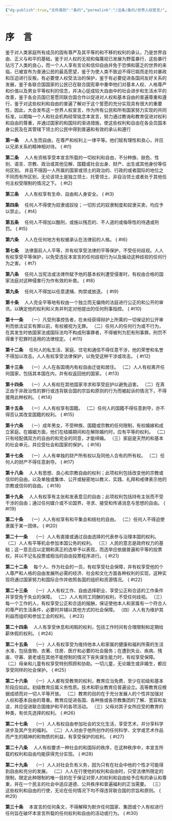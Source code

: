 ```yaml
---
{"dg-publish":true,"文件类别":"条约","permalink":"/法条/条约/世界人权宣言/","dgPassFrontmatter":true,"created":"2024-11-09T10:05:01.331+08:00","updated":"2024-11-09T20:18:18.883+08:00"}
---
```


# 序　言
鉴于对人类家庭所有成员的固有尊严及其平等的和不移的权利的承认，乃是世界自由、正义与和平的基础，鉴于对人权的无视和侮蔑视已发展为野蛮暴行，这些暴行玷污了人类的良心，而一个人人享有言论和信仰自由并免于恐惧和匮乏的世界的来临，已被宣布为普通公民的最高愿望，鉴于为使人类不致迫不得已铤而走险对暴政和压迫进行反叛，有必要使人权受法治的保护，鉴于有必要促进各国间友好关系的发展，鉴于各联合国国家的公民已在联合国宪章中重申他们对基本人权、人格尊严和价值以及男女平等权利的信念，并决心促成较大自由中的社会进步和生活水平的改善，鉴于各会员国已誓愿同联合国合作以促进对人权和基本自由的普遍尊重和遵行，鉴于对这些权利和自由的普遍了解对于这个誓愿的充分实现具有很大的重要性，因此，大会发布这一世界人权宣言，作为所有公民和所有国家努力实现的共同标准，以期每一个人和社会机构经常铭念本宣言，努力通过教诲和教育促进对权利和自由的尊重，并通过国家的和国际的渐进措施，使这些权利和自由在各会员国本身公民及在其管辖下领土的公民中得到普遍和有效的承认和遵行

**第一条**　
人人生而自由，在尊严和权利上一律平等。他们赋有理性和良心，并应以兄弟关系的精神相对待。
{ #t1}


**第二条**　
人人有资格享受本宣言所载的一切权利和自由，不分种族、肤色、性别、语言、宗教、政治或其他见解、国籍或社会出身、财产、出生或其他身份等任何区别。
并且不得因一人所属的国家或领土的政治的、行政的或者国际的地位之不同而有所区别，无论该领土是独立领土、托管领土、非自治领土或者处于其他任何主权受限制的情况之下。
{ #t2}


**第三条**　
人人有权享有生命、自由和人身安全。
{ #t3}


**第四条**　
任何人不得使为奴隶或奴役；一切形式的奴隶制度和奴隶买卖，均应予以禁止。
{ #t4}


**第五条**　
任何人不得加以酷刑，或施以残忍的、不人道的或侮辱性的待遇或刑罚。
{ #t5}


**第六条**　
人人在任何地方有权被承认在法律前的人格。
{ #t6}


**第七条**　
法律面前人人平等，并有权享受法律的平等保护，不受任何歧视。人人有权享受平等保护，以免受违反本宣言的任何歧视行为以及煽动这种歧视的任何行为之害。
{ #t7}


**第八条**　
任何人当宪法或法律所赋予他的基本权利遭受侵害时，有权由合格的国家法庭对这种侵害行为作有效的补救。
{ #t8}


**第九条**　
任何人不得加以任意逮捕、拘禁或放逐。
{ #t9}


**第十条**　
人人完全平等地有权由一个独立而无偏倚的法庭进行公正的和公开的审讯，以确定他的权利和义务并判定对他提出的任何刑事指控。
{ #t10}


**第十一条**　
（一）凡受刑事控告者，在未经获得辩护上所需的一切保证的公开审判而依法证实有罪以前，有权被视为无罪。
（二）任何人的任何行为或不行为，在其发生时依国家法或国际法均不构成刑事罪者，不得被判为犯有刑事罪。刑罚不得重于犯罪时适用的法律规定。
{ #t11}


**第十二条**　
任何人的私生活、家庭、住宅和通信不得任意干涉，他的荣誉和名誉不得加以攻击。人人有权享受法律保护，以免受这种干涉或攻击。
{ #t12}


**第十三条**　
（一）人人在各国境内有权自由迁徙和居住。
（二）人人有权离开任何国家，包括其本国在内，并有权返回他的国家。
{ #t13}


**第十四条**　
（一）人人有权在其他国家寻求和享受庇护以避免迫害。
（二）在真正由于非政治性的罪行或违背联合国的宗旨和原则的行为而被起诉的情况下，不得援用此种权利。
{ #t14}


**第十五条**　
（一）人人有权享有国籍。
（二）任何人的国籍不得任意剥夺，亦不得否认其改变国籍的权利。
{ #t15}


**第十六条**　
（一）成年男女，不受种族、国籍或宗教的任何限制，有权婚嫁和成立家庭。在婚姻方面，他们在结婚期间和在解除婚约时，应有平等的权利。
（二）只有经配偶双方的自由的和完全的同意，才能缔婚。
（三）家庭是天然的和基本的社会单元，并应受社会和国家的保护。
{ #t16}


**第十七条**　
（一）人人有单独的财产所有权以及同他人合有的所有权。
（二）任何人的财产不得任意剥夺。
{ #t17}


**第十八条**　
人人有思想、良心和宗教自由的权利；此项权利包括改变他的宗教或信仰的自由，以及单独或集体、公开或秘密地以教义、实践、礼拜和戒律表示他的宗教或信仰的自由。
{ #t18}


**第十九条**　
人人有权享有主张和发表意见的自由；此项权利包括持有主张而不受干涉的自由；通过任何媒介或不论国界，寻求、接受和传递消息与思想的自由。
{ #t19}


**第二十条**　
（一）人人有权享有和平集会和结社的自由。
（二）任何人不得迫使隶属于某一团体。
{ #t20}


**第二十一条**　
（一）人人有直接或通过自由选择的代表参与治理本国的权利。
（二）人人有平等机会参加本国公务的权利。
（三）人民的意志是政府权力的基础；这一意志应以定期和真正的选举予以表现，而选举应依据普遍和平等的投票权，并以不记名投票或相当的自由投票程序进行。
{ #t21}


**第二十二条**　
每个人、作为社会的一员，有权享受社会保障，并有权享受他的个人尊严和人格的自由发展所必需的经济、社会和文化方面各种权利的实现，这种实现将通过国家努力和国际合作并依照各国的组织和资源情况。
{ #t22}


**第二十三条**　
（一）人人有权工作、自由选择职业、享受公正和合适的工作条件并享受免于失业的保障。
（二）人人有同工同酬的权利，不受任何歧视。
（三）每一个工作的人，有权享受公正和合适的报酬，保证使他本人和家属有一个符合人的尊严的生活条件，必要时并辅以其他方式的社会保障。
（四）人人有为维护其利益而组织和参加工会的权利。
{ #t23}


**第二十四条**　
人人有享受休息和闲暇的权利，包括工作时间有合理限制和定期给薪休假的权利。
{ #t24}


**第二十五条**　
（一）人人有权享受为维持他本人和家属的健康和福利所需的生活水准，包括食物、衣著、住房、医疗和必要的社会服务；在遭到失业、疾病、残废、守寡、衰老或在其他不能控制的情况下丧失谋生能力时，有权享受保障。
（二）母亲和儿童有权享受特别照顾和协助。一切儿童，无论婚生或非婚生，都应享受同样的社会保护。
{ #t25}


**第二十六条**　
（一）人人都有受教育的权利，教育应当免费，至少在初级和基本阶段应如此。初级教育应属义务性质。技术和职业教育应普遍设立。高等教育应根据成绩而对一切人平等开放。
（二）教育的目的在于充分发展人的个性并加强对人权和基本自由的尊重。教育应促进各国、各种族或各宗教集团的了解、宽容和友谊，并应促进联合国维护和平的各项活动。
（三）父母对其子女所应受的教育的种类，有优先选择的权利。
{ #t26}


**第二十七条**　
（一）人人有权自由参加社会的文化生活，享受艺术，并分享科学进步及其产生的福利。
（二）人人对由于他所创作的任何科学、文学或艺术作品而产生的精神的和物质的利益，有享受保护的权利。
{ #t27}


**第二十八条**　
人人有权要求一种社会的和国际的秩序，在这种秩序中，本宣言所载的权利和自由均能获得充分实现。
{ #t28}


**第二十九条**　
（一）人人对社会负有义务，因为只有在社会中他的个性才可能得到自由和充分的发展。
（二）人人在行使他的权利和自由时，只受法律所限定的限制，限定此种限制的唯一目的在于保证对旁人的权利和自由给予应有的承认和尊重，并在一个民主的社会中适应道德、公共秩序和普遍福利的正当需要。
（三）这些权利和自由的行使，无论在任何情况下均不得违背联合国的宗旨和原则。
{ #t29}


**第三十条**　
本宣言的任何条文，不得解释为默许任何国家、集团或个人有权进行任何旨在破坏本宣言所载的任何权利和自由的活动或行为。
{ #t30}

